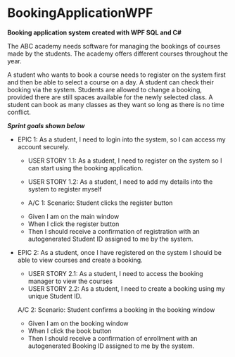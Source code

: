 # BookingApplicationWPF
**Booking application system created with WPF SQL and C#**

The ABC academy needs software for managing the bookings of courses made by the students. The academy offers different courses throughout the year. 

A student who wants to book a course needs to register on the system first and then be able to select a course on a day. A student can check their booking via the system. Students are allowed to change a booking, provided there are still spaces available for the newly selected class. A student can book as many classes as they want so long as there is no time conflict.

***Sprint goals shown below***

- EPIC 1:
As a student, I need to login into the system, so I can access my account securely.
  - USER STORY 1.1:
  As a student, I need to register on the system so I can start using the booking application.
  - USER STORY 1.2:
  As a student, I need to add my details into the system to register myself
  
  - A/C 1: 
  Scenario: Student clicks the register button
  * Given I am on the main window
  * When I click the register button
  * Then I should receive a confirmation of registration with an autogenerated Student ID assigned to me by the system.

- EPIC 2:
As a student, once I have registered on the system I should be able to view courses and create a booking.
  - USER STORY 2.1:
  As a student, I need to access the booking manager to view the courses
  - USER STORY 2.2:
  As a student, I need to create a booking using my unique Student ID.
  
  A/C 2: 
  Scenario: Student confirms a booking in the booking window
  * Given I am on the booking window
  * When I click the book button
  * Then I should receive a confirmation of enrollment with an autogenerated Booking ID assigned to me by the system.
